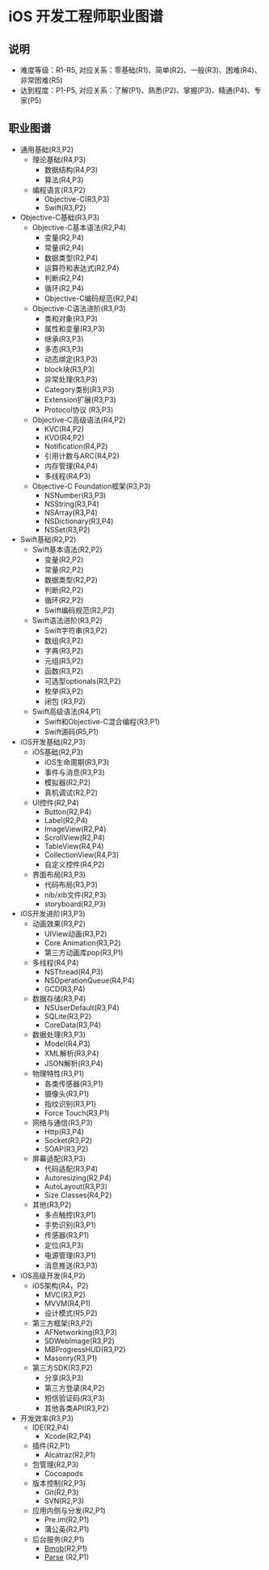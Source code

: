 # iOS 开发工程师职业图谱

## 说明

- 难度等级：R1-R5, 对应关系：零基础(R1)、简单(R2)、一般(R3)、困难(R4)、非常困难(R5)
- 达到程度：P1-P5, 对应关系：了解(P1)、熟悉(P2)、掌握(P3)、精通(P4)、专家(P5)

## 职业图谱

- 通用基础(R3,P2)
  - 理论基础(R4,P3)
     - 数据结构(R4,P3)
     - 算法(R4,P3)
  - 编程语言(R3,P2)
     - Objective-C(R3,P3)
     - Swift(R3,P2)
- Objective-C基础(R3,P3)
  - Objective-C基本语法(R2,P4)
     - 变量(R2,P4)
     - 常量(R2,P4)
     - 数据类型(R2,P4)
     - 运算符和表达式(R2,P4)
     - 判断(R2,P4)
     - 循环(R2,P4)
     - Objective-C编码规范(R2,P4)
  - Objective-C语法进阶(R3,P3)
     - 类和对象(R3,P3)
     - 属性和变量(R3,P3)
     - 继承(R3,P3)
     - 多态(R3,P3)
     - 动态绑定(R3,P3)
     - block块(R3,P3)
     - 异常处理(R3,P3)
     - Category类别(R3,P3)
     - Extension扩展(R3,P3)
     - Protocol协议 (R3,P3)
  - Objective-C高级语法(R4,P2)
     - KVC(R4,P2)
     - KVO(R4,P2)
     - Notification(R4,P2)
     - 引用计数与ARC(R4,P2)
     - 内存管理(R4,P4)
     - 多线程(R4,P3)
  - Objective-C Foundation框架(R3,P3)
     - NSNumber(R3,P3)
     - NSString(R3,P4)
     - NSArray(R3,P4)
     - NSDictionary(R3,P4)
     - NSSet(R3,P2)
 - Swift基础(R2,P2)
   - Swift基本语法(R2,P2)
     - 变量(R2,P2)
     - 常量(R2,P2)
     - 数据类型(R2,P2)
     - 判断(R2,P2)
     - 循环(R2,P2)
     - Swift编码规范(R2,P2)
   - Swift语法进阶(R3,P2)
     - Swift字符串(R3,P2)
     - 数组(R3,P2)
     - 字典(R3,P2)
     - 元组(R3,P2)
     - 函数(R3,P2)
     - 可选型optionals(R3,P2)
     - 枚举(R3,P2)
     - 闭包 (R3,P2)
   - Swift高级语法(R4,P1)
     - Swift和Objective-C混合编程(R3,P1)
     - Swift源码(R5,P1)
- iOS开发基础(R2,P3)
  - iOS基础(R2,P3)
     - iOS生命周期(R3,P3)
     - 事件与消息(R3,P3)
     - 模拟器(R2,P2)
     - 真机调试(R2,P2)
  - UI控件(R2,P4)
     - Button(R2,P4)
     - Label(R2,P4)
     - ImageView(R2,P4)
     - ScrollView(R2,P4)
     - TableView(R4,P4)
     - CollectionView(R4,P3)
     - 自定义控件(R4,P2)
  - 界面布局(R3,P3)
     - 代码布局(R3,P3)
     - nib/xib文件(R2,P3)
     - storyboard(R2,P3)
- iOS开发进阶(R3,P3)
  - 动画效果(R3,P2)
     - UIView动画(R3,P2)
     - Core Animation(R3,P2)
     - 第三方动画库pop(R3,P1)
  - 多线程(R4,P4)
     - NSThread(R4,P3)
     - NSOperationQueue(R4,P4)
     - GCD(R3,P4)   
  - 数据存储(R3,P4)
     - NSUserDefault(R3,P4)
     - SQLite(R3,P2)
     - CoreData(R3,P4)
  - 数据处理(R3,P3)
     - Model(R4,P3)
     - XML解析(R3,P4)
     - JSON解析(R3,P4)
  - 物理特性(R3,P1)
     - 各类传感器(R3,P1)
     - 摄像头(R3,P1)
     - 指纹识别(R3,P1)
     - Force Touch(R3,P1)
  - 网络与通信(R3,P3)
     - Http(R3,P4)
     - Socket(R3,P2)
     - SOAP(R3,P2)
  - 屏幕适配(R3,P3)
     - 代码适配(R3,P4)
     - Autoresizing(R2,P4)
     - AutoLayout(R3,P3)
     - Size Classes(R4,P2)    
  - 其他(R3,P2) 
     - 多点触控(R3,P1)
     - 手势识别(R3,P1)
     - 传感器(R3,P1)
     - 定位(R3,P3)
     - 电源管理(R3,P1)
     - 消息推送(R3,P3)  
- iOS高级开发(R4,P2)
  - iOS架构(R4，P2)
    - MVC(R3,P2)
    - MVVM(R4,P1) 
    - 设计模式(R5,P2)
  - 第三方框架(R3,P2)
    - AFNetworking(R3,P3)
    - SDWebImage(R3,P2)
    - MBProgressHUD(R3,P2)
    - Masonry(R3,P1)     
  - 第三方SDK(R3,P2)
    - 分享(R3,P3)
    - 第三方登录(R4,P2)
    - 短信验证码(R3,P3)    
    - 其他各类API(R3,P2)
- 开发效率(R3,P3)
  - IDE(R2,P4)
     - Xcode(R2,P4)
  - 插件(R2,P1)
     - Alcatraz(R2,P1)     
  - 包管理(R2,P3)
     - Cocoapods   
  - 版本控制(R2,P3)
     - Git(R2,P3)
     - SVN(R2,P3)
  - 应用内侧与分发(R2,P1)
     - Pre.im(R2,P1)
     - 蒲公英(R2,P1)
  - 后台服务(R2,P1)
     - [Bmob](http://www.bmob.cn/)(R2,P1)
     - [Parse](http://www.parse.com/) (R2,P1)     